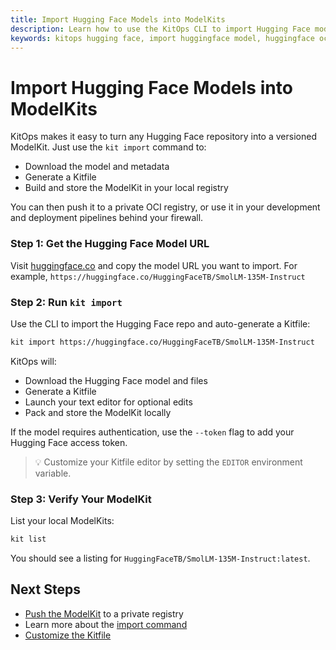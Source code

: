 ```yaml
---
title: Import Hugging Face Models into ModelKits
description: Learn how to use the KitOps CLI to import Hugging Face models into ModelKits. Use KitOps to create a curated, private model registry behind your firewall.
keywords: kitops hugging face, import huggingface model, huggingface oci, huggingface kitfile, modelkit huggingface import, kit import cli, package hf model, hugging face model registry, share huggingface model
---
```


# Import Hugging Face Models into ModelKits

KitOps makes it easy to turn any Hugging Face repository into a versioned ModelKit.
Just use the `kit import` command to:
* Download the model and metadata
* Generate a Kitfile
* Build and store the ModelKit in your local registry

You can then push it to a private OCI registry, or use it in your development and deployment pipelines behind your firewall.

### Step 1: Get the Hugging Face Model URL

Visit [huggingface.co](https://huggingface.co) and copy the model URL you want to import. For example, `https://huggingface.co/HuggingFaceTB/SmolLM-135M-Instruct`

### Step 2: Run `kit import`

Use the CLI to import the Hugging Face repo and auto-generate a Kitfile:

```sh
kit import https://huggingface.co/HuggingFaceTB/SmolLM-135M-Instruct
```

KitOps will:
- Download the Hugging Face model and files
- Generate a Kitfile
- Launch your text editor for optional edits
- Pack and store the ModelKit locally

If the model requires authentication, use the `--token` flag to add your Hugging Face access token.

> 💡 Customize your Kitfile editor by setting the `EDITOR` environment variable.

### Step 3: Verify Your ModelKit

List your local ModelKits:

```sh
kit list
```

You should see a listing for `HuggingFaceTB/SmolLM-135M-Instruct:latest`.

## Next Steps
- [Push the ModelKit](./cli/cli-reference.md#kit-push) to a private registry
- Learn more about the [import command](./cli/cli-reference.md#kit-import)
- [Customize the Kitfile](./kitfile/format.md)
